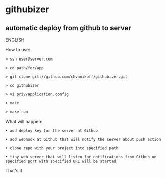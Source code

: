 githubizer
==========

automatic deploy from github to server
-

ENGLISH

How to use:

`> ssh user@server.com`

`> cd path/for/app`

`> git clone git://github.com/chvanikoff/githubizer.git`

`> cd githubizer`

`> vi priv/application.config`

`> make`

`> make run`

What will happen: 

`• add deploy key for the server at Github`

`• add webhook at Github that will notify the server about push action`

`• clone repo with your project into specified path`

`• tiny web server that will listen for notifications from Github on specified port with specified URL will be started`

That's it
